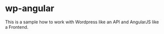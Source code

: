 wp-angular
==========

This is a sample how to work with Wordpress like an API and AngularJS like a Frontend.
